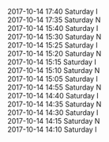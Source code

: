 2017-10-14 17:40 Saturday  I  
2017-10-14 17:35 Saturday  N  
2017-10-14 15:40 Saturday  I  
2017-10-14 15:30 Saturday  N  
2017-10-14 15:25 Saturday  I  
2017-10-14 15:20 Saturday  N  
2017-10-14 15:15 Saturday  I  
2017-10-14 15:10 Saturday  N  
2017-10-14 15:05 Saturday  I  
2017-10-14 14:55 Saturday  N  
2017-10-14 14:40 Saturday  I  
2017-10-14 14:35 Saturday  N  
2017-10-14 14:30 Saturday  I  
2017-10-14 14:15 Saturday  N  
2017-10-14 14:10 Saturday  I  
